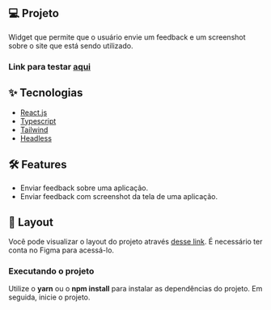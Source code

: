 
## 💻 Projeto

Widget que permite que o usuário envie um feedback e um screenshot sobre o site que está sendo utilizado. 

### Link para testar [aqui](https://widget-self.vercel.app/)


## ✨ Tecnologias

- [React.js](https://reactjs.org/)
- [Typescript](https://www.typescriptlang.org/docs/)
- [Tailwind](https://tailwindcss.com/docs/installation)
- [Headless](https://headlessui.dev/)

## 🛠️ Features 

- Enviar feedback sobre uma aplicação.
- Enviar feedback com screenshot da tela de uma aplicação.

## 🔖 Layout

Você pode visualizar o layout do projeto através [desse link](https://www.figma.com/file/wrtz8c7JOSIePPsJRhlkmL/Feedback-Widget-(Community)?node-id=10%3A1637). É necessário ter conta no Figma para acessá-lo.


### Executando o projeto

Utilize o **yarn** ou o **npm install** para instalar as dependências do projeto. Em seguida, inicie o projeto.

